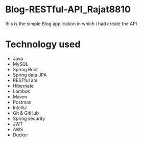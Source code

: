 # Blog-RESTful-API_Rajat8810
this is the simple Blog application in which i had create the API 

# Technology used 

- Java
- MySQL
- Spring Boot
- Spring data JPA
- RESTful api
- Hibernate
- Lombok
- Maven
- Postman
- IntelliJ
- Git & GitHub
- Spring security
- JWT
- AWS
- Docker
